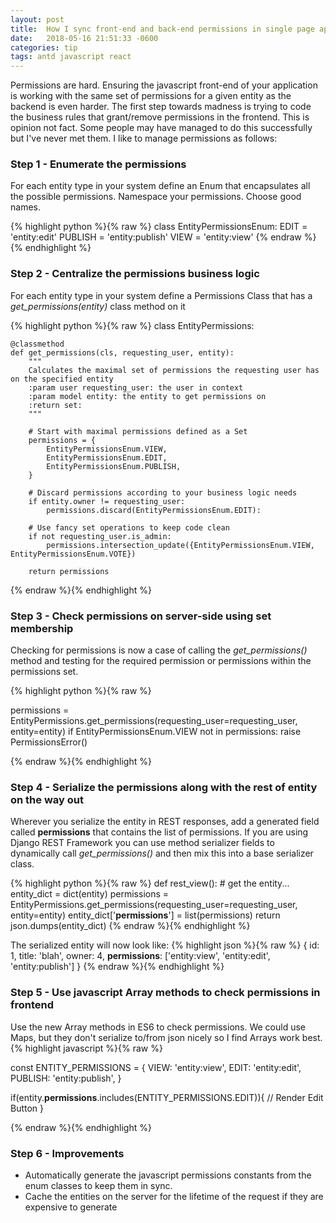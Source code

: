 ```yaml
---
layout: post
title:  How I sync front-end and back-end permissions in single page app
date:   2018-05-16 21:51:33 -0600
categories: tip
tags: antd javascript react
---
```

Permissions are hard. Ensuring the javascript front-end of your application is working with the same set of permissions 
for a given entity as the backend is even harder. The first step towards madness is trying to code the business rules 
that grant/remove permissions in the frontend. This is opinion not fact. Some people may have managed to do this 
successfully but I've never met them. I like to manage permissions as follows:

### Step 1 - Enumerate the permissions
For each entity type in your system define an Enum that encapsulates all the possible permissions. Namespace your 
permissions. Choose good names.

{% highlight python %}{% raw %}
class EntityPermissionsEnum:
    EDIT = 'entity:edit'
    PUBLISH = 'entity:publish'
    VIEW = 'entity:view'
{% endraw %}{% endhighlight %}

### Step 2 - Centralize the permissions business logic
For each entity type in your system define a Permissions Class that has a _get_permissions(entity)_ class method on it

{% highlight python %}{% raw %}
class EntityPermissions:

    @classmethod
    def get_permissions(cls, requesting_user, entity):
        """
        Calculates the maximal set of permissions the requesting user has on the specified entity
        :param user requesting_user: the user in context
        :param model entity: the entity to get permissions on
        :return set: 
        """
        
        # Start with maximal permissions defined as a Set
        permissions = {
            EntityPermissionsEnum.VIEW,
            EntityPermissionsEnum.EDIT,
            EntityPermissionsEnum.PUBLISH,
        }
        
        # Discard permissions according to your business logic needs
        if entity.owner != requesting_user:
            permissions.discard(EntityPermissionsEnum.EDIT):
            
        # Use fancy set operations to keep code clean
        if not requesting_user.is_admin:
            permissions.intersection_update({EntityPermissionsEnum.VIEW, EntityPermissionsEnum.VOTE})
            
        return permissions
        
{% endraw %}{% endhighlight %}

### Step 3 - Check permissions on server-side using set membership
Checking for permissions is now a case of calling the _get_permissions()_ method and testing for the required permission
or permissions within the permissions set.

{% highlight python %}{% raw %}

permissions = EntityPermissions.get_permissions(requesting_user=requesting_user, entity=entity)
if EntityPermissionsEnum.VIEW not in permissions:
    raise PermissionsError()

{% endraw %}{% endhighlight %}

### Step 4 - Serialize the permissions along with the rest of entity on the way out
Wherever you serialize the entity in REST responses, add a generated field called __permissions__ that contains the list
of permissions. If you are using Django REST Framework you can use method serializer fields to dynamically call 
_get_permissions()_ and then mix this into a base serializer class.

{% highlight python %}{% raw %}
def rest_view():
    # get the entity...
    entity_dict = dict(entity)
    permissions = EntityPermissions.get_permissions(requesting_user=requesting_user, entity=entity)
    entity_dict['__permissions__'] = list(permissions)
    return json.dumps(entity_dict) 
{% endraw %}{% endhighlight %}

The serialized entity will now look like:
{% highlight json %}{% raw %}
{
    id: 1,
    title: 'blah',
    owner: 4,
    __permissions__: ['entity:view', 'entity:edit', 'entity:publish']
}
{% endraw %}{% endhighlight %}

### Step 5 - Use javascript Array methods to check permissions in frontend 
Use the new Array methods in ES6 to check permissions. We could use Maps, but they don't serialize to/from json nicely
so I find Arrays work best.
{% highlight javascript %}{% raw %}

const ENTITY_PERMISSIONS = {
    VIEW: 'entity:view',
    EDIT: 'entity:edit',
    PUBLISH: 'entity:publish',
}

if(entity.__permissions__.includes(ENTITY_PERMISSIONS.EDIT)){
    // Render Edit Button
}

{% endraw %}{% endhighlight %}

### Step 6 - Improvements

 * Automatically generate the javascript permissions constants from the enum classes to keep them in sync.
 * Cache the entities on the server for the lifetime of the request if they are expensive to generate
 

